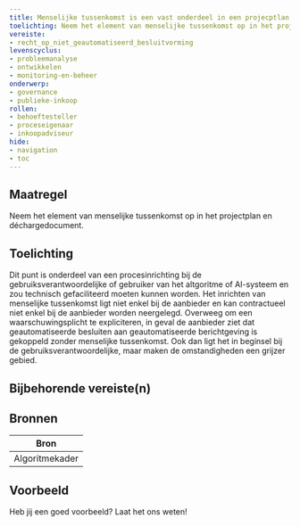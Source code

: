 ```yaml
---
title: Menselijke tussenkomst is een vast onderdeel in een projecptlan of een déchargedocument
toelichting: Neem het element van menselijke tussenkomst op in het projectplan en dchargedocument.
vereiste:
- recht_op_niet_geautomatiseerd_besluitvorming
levenscyclus:
- probleemanalyse
- ontwikkelen
- monitoring-en-beheer
onderwerp:
- governance
- publieke-inkoop
rollen:
- behoeftesteller
- proceseigenaar
- inkoopadviseur
hide:
- navigation
- toc
---
```


<!-- tags -->
## Maatregel

Neem het element van menselijke tussenkomst op in het projectplan en déchargedocument.

## Toelichting

Dit punt is onderdeel van een procesinrichting bij de gebruiksverantwoordelijke of gebruiker van het altgoritme of AI-systeem en zou technisch gefaciliteerd moeten kunnen worden.
Het inrichten van menselijke tussenkomst ligt niet enkel bij de aanbieder en kan contractueel niet enkel bij de aanbieder worden neergelegd.
Overweeg om een waarschuwingsplicht te expliciteren, in geval de aanbieder ziet dat geautomatiseerde besluiten aan geautomatiseerde berichtgeving is gekoppeld zonder menselijke tussenkomst.
Ook dan ligt het in beginsel bij de gebruiksverantwoordelijke, maar maken de omstandigheden een grijzer gebied.

## Bijbehorende vereiste(n)

<!-- list_vereisten_on_maatregelen_page -->

## Bronnen

| Bron                        |
|-----------------------------|
|Algoritmekader|

## Voorbeeld

Heb jij een goed voorbeeld? Laat het ons weten!

